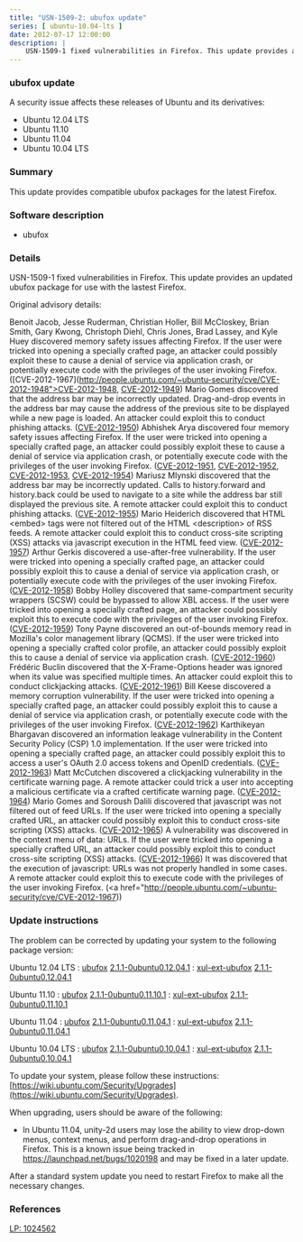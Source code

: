 ```yaml
---
title: "USN-1509-2: ubufox update"
series: [ ubuntu-10.04-lts ]
date: 2012-07-17 12:00:00
description: |
    USN-1509-1 fixed vulnerabilities in Firefox. This update provides an updated ubufox package for use with the lastest Firefox.
--- 
```

 
### ubufox update

A security issue affects these releases of Ubuntu and its derivatives:

* Ubuntu 12.04 LTS
* Ubuntu 11.10
* Ubuntu 11.04
* Ubuntu 10.04 LTS

### Summary

This update provides compatible ubufox packages for the latest Firefox. 

### Software description

* ubufox 

### Details

USN-1509-1 fixed vulnerabilities in Firefox. This update provides an updated ubufox package for use with the lastest Firefox.

Original advisory details:

 Benoit Jacob, Jesse Ruderman, Christian Holler, Bill McCloskey, Brian Smith, Gary Kwong, Christoph Diehl, Chris Jones, Brad Lassey, and Kyle Huey discovered memory safety issues affecting Firefox. If the user were tricked into opening a specially crafted page, an attacker could possibly exploit these to cause a denial of service via application crash, or potentially execute code with the privileges of the user invoking Firefox. ([CVE-2012-1967](http://people.ubuntu.com/~ubuntu-security/cve/CVE-2012-1948">CVE-2012-1948</a>, <a href="http://people.ubuntu.com/~ubuntu-security/cve/CVE-2012-1949">CVE-2012-1949</a>) Mario Gomes discovered that the address bar may be incorrectly updated. Drag-and-drop events in the address bar may cause the address of the previous site to be displayed while a new page is loaded. An attacker could exploit this to conduct phishing attacks. (<a href="http://people.ubuntu.com/~ubuntu-security/cve/CVE-2012-1950">CVE-2012-1950</a>) Abhishek Arya discovered four memory safety issues affecting Firefox. If the user were tricked into opening a specially crafted page, an attacker could possibly exploit these to cause a denial of service via application crash, or potentially execute code with the privileges of the user invoking Firefox. (<a href="http://people.ubuntu.com/~ubuntu-security/cve/CVE-2012-1951">CVE-2012-1951</a>, <a href="http://people.ubuntu.com/~ubuntu-security/cve/CVE-2012-1952">CVE-2012-1952</a>, <a href="http://people.ubuntu.com/~ubuntu-security/cve/CVE-2012-1953">CVE-2012-1953</a>, <a href="http://people.ubuntu.com/~ubuntu-security/cve/CVE-2012-1954">CVE-2012-1954</a>) Mariusz Mlynski discovered that the address bar may be incorrectly updated. Calls to history.forward and history.back could be used to navigate to a site while the address bar still displayed the previous site. A remote attacker could exploit this to conduct phishing attacks. (<a href="http://people.ubuntu.com/~ubuntu-security/cve/CVE-2012-1955">CVE-2012-1955</a>) Mario Heiderich discovered that HTML &lt;embed&gt; tags were not filtered out of the HTML &lt;description&gt; of RSS feeds. A remote attacker could exploit this to conduct cross-site scripting (XSS) attacks via javascript execution in the HTML feed view. (<a href="http://people.ubuntu.com/~ubuntu-security/cve/CVE-2012-1957">CVE-2012-1957</a>) Arthur Gerkis discovered a use-after-free vulnerability. If the user were tricked into opening a specially crafted page, an attacker could possibly exploit this to cause a denial of service via application crash, or potentially execute code with the privileges of the user invoking Firefox. (<a href="http://people.ubuntu.com/~ubuntu-security/cve/CVE-2012-1958">CVE-2012-1958</a>) Bobby Holley discovered that same-compartment security wrappers (SCSW) could be bypassed to allow XBL access. If the user were tricked into opening a specially crafted page, an attacker could possibly exploit this to execute code with the privileges of the user invoking Firefox. (<a href="http://people.ubuntu.com/~ubuntu-security/cve/CVE-2012-1959">CVE-2012-1959</a>) Tony Payne discovered an out-of-bounds memory read in Mozilla&#39;s color management library (QCMS). If the user were tricked into opening a specially crafted color profile, an attacker could possibly exploit this to cause a denial of service via application crash. (<a href="http://people.ubuntu.com/~ubuntu-security/cve/CVE-2012-1960">CVE-2012-1960</a>) Frédéric Buclin discovered that the X-Frame-Options header was ignored when its value was specified multiple times. An attacker could exploit this to conduct clickjacking attacks. (<a href="http://people.ubuntu.com/~ubuntu-security/cve/CVE-2012-1961">CVE-2012-1961</a>) Bill Keese discovered a memory corruption vulnerability. If the user were tricked into opening a specially crafted page, an attacker could possibly exploit this to cause a denial of service via application crash, or potentially execute code with the privileges of the user invoking Firefox. (<a href="http://people.ubuntu.com/~ubuntu-security/cve/CVE-2012-1962">CVE-2012-1962</a>) Karthikeyan Bhargavan discovered an information leakage vulnerability in the Content Security Policy (CSP) 1.0 implementation. If the user were tricked into opening a specially crafted page, an attacker could possibly exploit this to access a user&#39;s OAuth 2.0 access tokens and OpenID credentials. (<a href="http://people.ubuntu.com/~ubuntu-security/cve/CVE-2012-1963">CVE-2012-1963</a>) Matt McCutchen discovered a clickjacking vulnerability in the certificate warning page. A remote attacker could trick a user into accepting a malicious certificate via a crafted certificate warning page. (<a href="http://people.ubuntu.com/~ubuntu-security/cve/CVE-2012-1964">CVE-2012-1964</a>) Mario Gomes and Soroush Dalili discovered that javascript was not filtered out of feed URLs. If the user were tricked into opening a specially crafted URL, an attacker could possibly exploit this to conduct cross-site scripting (XSS) attacks. (<a href="http://people.ubuntu.com/~ubuntu-security/cve/CVE-2012-1965">CVE-2012-1965</a>) A vulnerability was discovered in the context menu of data: URLs. If the user were tricked into opening a specially crafted URL, an attacker could possibly exploit this to conduct cross-site scripting (XSS) attacks. (<a href="http://people.ubuntu.com/~ubuntu-security/cve/CVE-2012-1966">CVE-2012-1966</a>) It was discovered that the execution of javascript: URLs was not properly handled in some cases. A remote attacker could exploit this to execute code with the privileges of the user invoking Firefox. (<a href="http://people.ubuntu.com/~ubuntu-security/cve/CVE-2012-1967)) 

### Update instructions

The problem can be corrected by updating your system to the following package version:

Ubuntu 12.04 LTS
 : [ubufox](https://launchpad.net/ubuntu/+source/ubufox) <span> [2.1.1-0ubuntu0.12.04.1](https://launchpad.net/ubuntu/+source/ubufox/2.1.1-0ubuntu0.12.04.1) </span> 
 : [xul-ext-ubufox](https://launchpad.net/ubuntu/+source/ubufox) <span> [2.1.1-0ubuntu0.12.04.1](https://launchpad.net/ubuntu/+source/ubufox/2.1.1-0ubuntu0.12.04.1) </span> 

Ubuntu 11.10
 : [ubufox](https://launchpad.net/ubuntu/+source/ubufox) <span> [2.1.1-0ubuntu0.11.10.1](https://launchpad.net/ubuntu/+source/ubufox/2.1.1-0ubuntu0.11.10.1) </span> 
 : [xul-ext-ubufox](https://launchpad.net/ubuntu/+source/ubufox) <span> [2.1.1-0ubuntu0.11.10.1](https://launchpad.net/ubuntu/+source/ubufox/2.1.1-0ubuntu0.11.10.1) </span> 

Ubuntu 11.04
 : [ubufox](https://launchpad.net/ubuntu/+source/ubufox) <span> [2.1.1-0ubuntu0.11.04.1](https://launchpad.net/ubuntu/+source/ubufox/2.1.1-0ubuntu0.11.04.1) </span> 
 : [xul-ext-ubufox](https://launchpad.net/ubuntu/+source/ubufox) <span> [2.1.1-0ubuntu0.11.04.1](https://launchpad.net/ubuntu/+source/ubufox/2.1.1-0ubuntu0.11.04.1) </span> 

Ubuntu 10.04 LTS
 : [ubufox](https://launchpad.net/ubuntu/+source/ubufox) <span> [2.1.1-0ubuntu0.10.04.1](https://launchpad.net/ubuntu/+source/ubufox/2.1.1-0ubuntu0.10.04.1) </span> 
 : [xul-ext-ubufox](https://launchpad.net/ubuntu/+source/ubufox) <span> [2.1.1-0ubuntu0.10.04.1](https://launchpad.net/ubuntu/+source/ubufox/2.1.1-0ubuntu0.10.04.1) </span> 

To update your system, please follow these instructions: [https://wiki.ubuntu.com/Security/Upgrades](https://wiki.ubuntu.com/Security/Upgrades).

When upgrading, users should be aware of the following:

- In Ubuntu 11.04, unity-2d users may lose the ability to view drop-down menus, context menus, and perform drag-and-drop operations in Firefox. This is a known issue being tracked in https://launchpad.net/bugs/1020198 and may be fixed in a later update.

After a standard system update you need to restart Firefox to make all the necessary changes. 

### References

 [LP: 1024562](https://launchpad.net/bugs/1024562)
 
